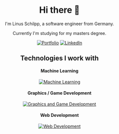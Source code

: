 <div align="center">

# Hi there 👋

I'm Linus Schilpp, a software engineer from Germany.

Currently I'm studying for my masters degree.

[![Portfolio](https://img.shields.io/badge/Portfolio-orange?style=for-the-badge)](https://lischilpp.github.io)
[![LinkedIn](https://img.shields.io/badge/LinkedIn-blue?style=for-the-badge)](https://www.linkedin.com/in/linus-schilpp-92b351281)


## Technologies I work with
#### Machine Learning
[![Machine Learning](https://skillicons.dev/icons?i=python,pytorch,tensorflow)](https://skillicons.dev)

#### Graphics / Game Development
[![Graphics and Game Development](https://skillicons.dev/icons?i=unity,cs,cpp)](https://skillicons.dev)

#### Web Development
[![Web Development](https://skillicons.dev/icons?i=html,css,js,ts,angular)](https://skillicons.dev)


<!--
## Statistics

<p>
  <img height=200 align="center" src="https://github-readme-stats.vercel.app/api?username=lischilpp&show_icons=true&theme=transparent&hide_rank=true&include_all_commits=false&disable_animations=true" />&nbsp;&nbsp;&nbsp;
  <img height=200 align="center" src="https://github-readme-stats.vercel.app/api/top-langs/?username=lischilpp&theme=transparent&layout=compact&langs_count=8&disable_animations=true" />
</p>


</div>
-->
